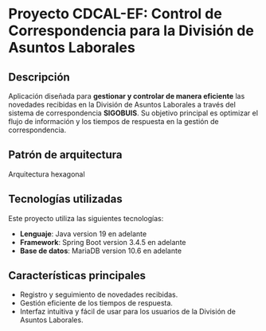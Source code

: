 # Proyecto CDCAL-EF: Control de Correspondencia para la División de Asuntos Laborales

## Descripción
Aplicación diseñada para **gestionar y controlar de manera eficiente** las novedades recibidas en la División de Asuntos Laborales a través del sistema de correspondencia **SIGOBUIS**. Su objetivo principal es optimizar el flujo de información y los tiempos de respuesta en la gestión de correspondencia.
## Patrón de arquitectura
Arquitectura hexagonal

## Tecnologías utilizadas
Este proyecto utiliza las siguientes tecnologías:
- **Lenguaje**: Java version 19 en adelante
- **Framework**: Spring Boot version 3.4.5 en adelante
- **Base de datos**: MariaDB version 10.6 en adelante

## Características principales
- Registro y seguimiento de novedades recibidas.
- Gestión eficiente de los tiempos de respuesta.
- Interfaz intuitiva y fácil de usar para los usuarios de la División de Asuntos Laborales.
  



